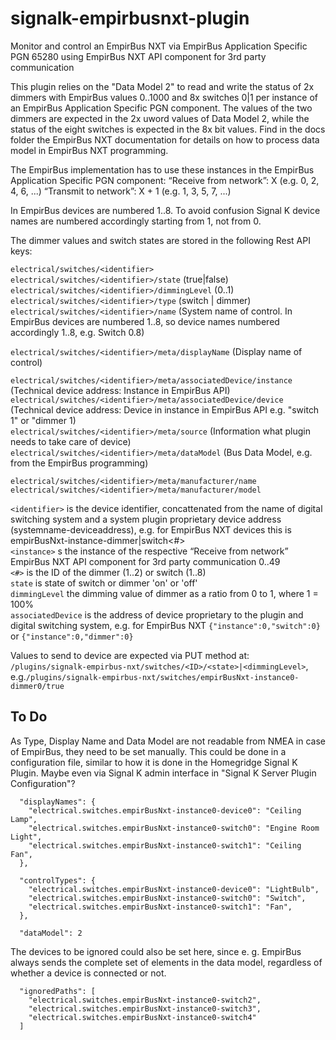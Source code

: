 # signalk-empirbusnxt-plugin
Monitor and control an EmpirBus NXT via EmpirBus Application Specific PGN 65280 using EmpirBus NXT API component for 3rd party communication

This plugin relies on the "Data Model 2" to read and write the status of 2x dimmers with EmpirBus values 0..1000 and 8x switches 0|1 per instance of an EmpirBus Application Specific PGN component. The values of the two dimmers are expected in the 2x uword values of Data Model 2, while the status of the eight switches is expected in the 8x bit values. Find in the docs folder the EmpirBus NXT documentation for details on how to process data model in EmpirBus NXT programming.

The EmpirBus implementation has to use these instances in the EmpirBus Application Specific PGN component:
“Receive from network”: X (e.g. 0, 2, 4, 6, ...)
“Transmit to network”: X + 1 (e.g. 1, 3, 5, 7, ...)

In EmpirBus devices are numbered 1..8. To avoid confusion Signal K device names are numbered accordingly starting from 1, not from 0.

The dimmer values and switch states are stored in the following Rest API keys:

`electrical/switches/<identifier>`  
`electrical/switches/<identifier>/state`  (true|false)  
`electrical/switches/<identifier>/dimmingLevel`  (0..1)  
`electrical/switches/<identifier>/type`   (switch | dimmer)
`electrical/switches/<identifier>/name`   (System name of control. In EmpirBus devices are numbered 1..8, so device names numbered accordingly 1..8, e.g. Switch 0.8)  

`electrical/switches/<identifier>/meta/displayName`   (Display name of control)  

`electrical/switches/<identifier>/meta/associatedDevice/instance` (Technical device address: Instance in EmpirBus API)    
`electrical/switches/<identifier>/meta/associatedDevice/device` (Technical device address: Device in instance in EmpirBus API e.g. "switch 1" or "dimmer 1)  
`electrical/switches/<identifier>/meta/source` (Information what plugin needs to take care of device)  
`electrical/switches/<identifier>/meta/dataModel` (Bus Data Model, e.g. from the EmpirBus programming)  

`electrical/switches/<identifier>/meta/manufacturer/name`  
`electrical/switches/<identifier>/meta/manufacturer/model`  

`<identifier>` is the device identifier, concattenated from the name of digital switching system and a system plugin proprietary device address (systemname-deviceaddress), e.g. for EmpirBus NXT devices this is empirBusNxt-instance<instance>-dimmer|switch<#>  
`<instance>` s the instance of the respective “Receive from network” EmpirBus NXT API component for 3rd party communication 0..49  
`<#>` is the ID of the dimmer (1..2) or switch (1..8)  
`state` is state of switch or dimmer 'on' or 'off'  
`dimmingLevel` the dimming value of dimmer as a ratio from 0 to 1, where 1 = 100%  
`associatedDevice` is the address of device proprietary to the plugin and digital switching system, e.g. for EmpirBus NXT   `{"instance":0,"switch":0}` or `{"instance":0,"dimmer":0}`


Values to send to device are expected via PUT method at:
`/plugins/signalk-empirbus-nxt/switches/<ID>/<state>|<dimmingLevel>`, e.g.`/plugins/signalk-empirbus-nxt/switches/empirBusNxt-instance0-dimmer0/true`


## To Do
As Type, Display Name and Data Model are not readable from NMEA in case of EmpirBus, they need to be set manually. This could be done in a configuration file, similar to how it is done in the Homegridge Signal K Plugin. Maybe even via Signal K admin interface in "Signal K Server Plugin Configuration"?

      "displayNames": {  
        "electrical.switches.empirBusNxt-instance0-device0": "Ceiling Lamp",  
        "electrical.switches.empirBusNxt-instance0-switch0": "Engine Room Light",  
        "electrical.switches.empirBusNxt-instance0-switch1": "Ceiling Fan",  
      },  

      "controlTypes": {  
        "electrical.switches.empirBusNxt-instance0-device0": "LightBulb",  
        "electrical.switches.empirBusNxt-instance0-switch0": "Switch",  
        "electrical.switches.empirBusNxt-instance0-switch1": "Fan",  
      },  

      "dataModel": 2


The devices to be ignored could also be set here, since e. g. EmpirBus always sends the complete set of elements in the data model, regardless of whether a device is connected or not.

      "ignoredPaths": [  
        "electrical.switches.empirBusNxt-instance0-switch2",  
        "electrical.switches.empirBusNxt-instance0-switch3",  
        "electrical.switches.empirBusNxt-instance0-switch4"  
      ]  
